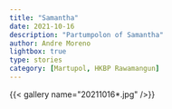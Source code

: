 ```yaml
---
title: "Samantha"
date: 2021-10-16
description: "Partumpolon of Samantha"
author: Andre Moreno
lightbox: true
type: stories
category: [Martupol, HKBP Rawamangun]
---
```


{{< gallery name="20211016*.jpg" />}}